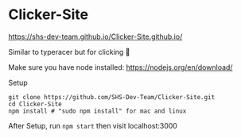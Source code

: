 # Clicker-Site

 https://shs-dev-team.github.io/Clicker-Site.github.io/
 
 
Similar to typeracer but for clicking 🤖

Make sure you have node installed: https://nodejs.org/en/download/

Setup
```
git clone https://github.com/SHS-Dev-Team/Clicker-Site.git
cd Clicker-Site
npm install # "sudo npm install" for mac and linux

```

After Setup, run `npm start` then visit localhost:3000

